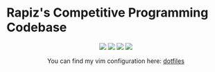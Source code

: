 # Rapiz's Competitive Programming  Codebase
<p align="center">
<img src="https://img.shields.io/github/last-commit/Rapiz1/acm-code?style=for-the-badge" />
<img src="https://img.shields.io/github/commit-activity/m/Rapiz1/acm-code?style=for-the-badge" />
<img src="https://img.shields.io/github/languages/code-size/Rapiz1/acm-code?style=for-the-badge" />
<img src="https://img.shields.io/badge/dynamic/json?label=Solved&query=%24.stats.length&url=https%3A%2F%2Ftokei.rs%2Fb1%2Fgithub%2FRapiz1%2Facm-code&style=for-the-badge&color=sucess" />
</p>
<p align="center">You can find my vim configuration here: <a  href="https://github.com/Rapiz1/dotfiles">dotfiles</a></p>

